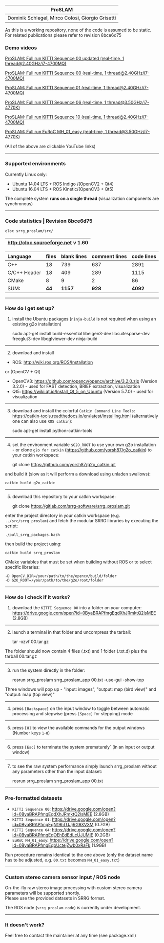 | **ProSLAM** |
| :------: |
| Dominik Schlegel, Mirco Colosi, Giorgio Grisetti |
As this is a working repository, none of the code is assumed to be static.
For related publications please refer to revision 8bce6d75

### Demo videos ###
[ProSLAM: Full run KITTI Sequence 00 updated (real-time, 1 thread@2.40GHz/i7-4700MQ)][kitti_00_updated]

[ProSLAM: Full run KITTI Sequence 00 (real-time, 1 thread@2.40GHz/i7-4700MQ)][kitti_00]

[ProSLAM: Full run KITTI Sequence 01 (real-time, 1 thread@2.40GHz/i7-4700MQ)][kitti_01]

[ProSLAM: Full run KITTI Sequence 06 (real-time, 1 thread@3.50GHz/i7-4770K)][kitti_06]

[ProSLAM: Full run KITTI Sequence 10 (real-time, 1 thread@2.40GHz/i7-4700MQ)][kitti_10]

[ProSLAM: Full run EuRoC MH_01_easy (real-time, 1 thread@3.50GHz/i7-4770K)][euroc_01]

(All of the above are clickable YouTube links)

[kitti_00_updated]: https://www.youtube.com/watch?v=hIeaB-MMJMo
[kitti_00]: https://www.youtube.com/watch?v=n_UmEpIwb9Y
[kitti_01]: https://www.youtube.com/watch?v=iGSCOEn5Nx8
[kitti_06]: https://www.youtube.com/watch?v=Bmig0ASFOY4
[kitti_10]: https://www.youtube.com/watch?v=ZW8OQ2b0tjk
[euroc_01]: https://www.youtube.com/watch?v=TctS1b1zCbY

---
### Supported environments ###
Currently Linux only:
 - Ubuntu 14.04 LTS + ROS Indigo /(OpenCV2 + Qt4)
 - Ubuntu 16.04 LTS + ROS Kinetic/(OpenCV3 + Qt5)<br/>

The complete system **runs on a single thread** (visualization components are synchronous)

---
### Code statistics | Revision 8bce6d75 ###

    cloc srrg_proslam/src/

| http://cloc.sourceforge.net v 1.60 |
| :-: |


| Language     | files  | blank lines | comment lines | code lines |
| :----------- | :----- | :---------- | :------------ | :--------- |
| C++          | 18     | 739         | 637           | 2891       |
| C/C++ Header | 18     | 409         | 289           | 1115       |
| CMake        | 8      | 9           | 2             | 86         |
| SUM:         | **44** | **1157**    | **928**       | **4092**   |

---
### How do I get set up? ###
1) install the Ubuntu packages (`ninja-build` is not required when using an existing g2o installation)

    sudo apt-get install build-essential libeigen3-dev libsuitesparse-dev freeglut3-dev libqglviewer-dev ninja-build

---
2) download and install
 - ROS: http://wiki.ros.org/ROS/Installation

or (OpenCV + Qt)
 - OpenCV3: https://github.com/opencv/opencv/archive/3.2.0.zip (Version 3.2.0) - used for FAST detection, BRIEF extraction, visualization
 - Qt5: https://wiki.qt.io/Install_Qt_5_on_Ubuntu (Version 5.7.0)              - used for visualization

---
3) download and install the colorful `Catkin Command Line Tools`: https://catkin-tools.readthedocs.io/en/latest/installing.html (alternatively one can also use `ROS catkin`):

    sudo apt-get install python-catkin-tools

---
4) set the environment variable `$G2O_ROOT` to use your own g2o installation - or clone `g2o for catkin` (https://github.com/yorsh87/g2o_catkin) to your catkin workspace:

    git clone https://github.com/yorsh87/g2o_catkin.git
    
and build it (slow as it will perform a download using unladen swallows):
    
    catkin build g2o_catkin

---
5) download this repository to your catkin workspace:

    git clone https://gitlab.com/srrg-software/srrg_proslam.git
    
enter the project directory in your catkin workspace (e.g. `../src/srrg_proslam`) and fetch the modular SRRG libraries by executing the script:

    ./pull_srrg_packages.bash
    
then build the project using:
    
    catkin build srrg_proslam

CMake variables that must be set when building without ROS or to select specific libraries:

    -D OpenCV_DIR=/your/path/to/the/opencv/build/folder
    -D G2O_ROOT=/your/path/to/the/g2o/root/folder

---
### How do I check if it works? ###

1) download the `KITTI Sequence 00` into a folder on your computer: https://drive.google.com/open?id=0ByaBRAPfmgEqdXhJRmktQ2lsMEE (2.8GB)

---
2) launch a terminal in that folder and uncompress the tarball:

    tar -xzvf 00.tar.gz

The folder should now contain 4 files (.txt) and 1 folder (.txt.d) plus the tarball 00.tar.gz

---
3) run the system directly in the folder:

    rosrun srrg_proslam srrg_proslam_app 00.txt -use-gui -show-top

Three windows will pop up - "input: images", "output: map (bird view)" and "output: map (top view)"

---
4) press `[Backspace]` on the input window to toggle between automatic processing and stepwise (press `[Space]` for stepping) mode

---
5) press `[H]` to view the available commands for the output windows (Number keys `1`-`8`)

---
6) press `[Esc]` to terminate the system prematurely` (in an input or output window)

---
7) to see the raw system performance simply launch srrg_proslam without any parameters other than the input dataset:

    rosrun srrg_proslam srrg_proslam_app 00.txt

---
### Pre-formatted datasets ###

 - `KITTI Sequence 00`: https://drive.google.com/open?id=0ByaBRAPfmgEqdXhJRmktQ2lsMEE (2.8GB)
 - `KITTI Sequence 01`: https://drive.google.com/open?id=0ByaBRAPfmgEqN19hTUJjRG9XV3M (0.7GB)
 - `KITTI Sequence 04`: https://drive.google.com/open?id=0ByaBRAPfmgEqOEhEdEdLcUJUMlE (0.2GB)
 - `EuRoC MH_01_easy`: https://drive.google.com/open?id=0ByaBRAPfmgEqbUctejZwb0xRaFk (1.9GB)<br/>

Run procedure remains identical to the one above (only the dataset name has to be adjusted, e.g. `00.txt` becomes `MH_01_easy.txt`)

---
### Custom stereo camera sensor input / ROS node ###

On-the-fly raw stereo image processing with custom stereo camera parameters will be supported shortly.<br/>
Please use the provided datasets in SRRG format.<br/>

The ROS node (`srrg_proslam_node`) is currently under development.

---
### It doesn't work? ###

Feel free to contact the maintainer at any time (see package.xml)
